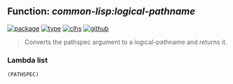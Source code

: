 ## Function: ***common-lisp:logical-pathname***
[![package](https://img.shields.io/badge/Package-COMMON--LISP-5f9ea0.svg?style=social&colorA=999999)](../) [![type](https://img.shields.io/badge/Type-Function-5f9ea0.svg?style=social&colorA=999999)](../#function) [![clhs](https://img.shields.io/badge/CLHS-LOGICAL--PATHNAME-5f9ea0.svg?style=social&colorA=999999)](http://www.lispworks.com/documentation/HyperSpec/Body/a_logica.htm) [![github](https://img.shields.io/badge/GitHub-View_the_source-5f9ea0.svg?style=social&colorA=999999&logo=github)](https://github.com/sbcl/sbcl/blob/master/src/code/target-pathname.lisp/) 

> Converts the pathspec argument to a logical-pathname and returns it.

### Lambda list
```
(PATHSPEC)
```
